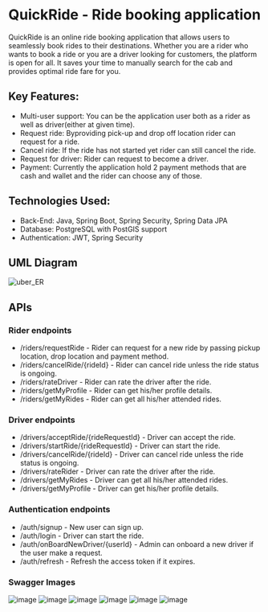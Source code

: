 # QuickRide - Ride booking application
QuickRide is an online ride booking application that allows users to seamlessly book rides to their destinations. Whether you are a rider who wants to book a ride or you are a driver 
looking for customers, the platform is open for all.
It saves your time to manually search for the cab and provides optimal ride fare for you.

## Key Features:
* Multi-user support: You can be the application user both as a rider as well as driver(either at given time).
* Request ride: Byproviding pick-up and drop off location rider can request for a ride.
* Cancel ride: If the ride has not started yet rider can still cancel the ride.
* Request for driver: Rider can request to become a driver.
* Payment: Currently the application hold 2 payment methods that are cash and wallet and the rider can choose any of those.

## Technologies Used:
* Back-End: Java, Spring Boot, Spring Security, Spring Data JPA
* Database: PostgreSQL with PostGIS support
* Authentication: JWT, Spring Security

## UML Diagram
![uber_ER](https://github.com/user-attachments/assets/60789dee-6c4c-4e0e-b96a-67c5e0823152)

## APIs

### Rider endpoints
* /riders/requestRide - Rider can request for a new ride by passing pickup location, drop location and payment method.
* /riders/cancelRide/{rideId} - Rider can cancel ride unless the ride status is ongoing.
* /riders/rateDriver - Rider can rate the driver after the ride.
* /riders/getMyProfile - Rider can get his/her profile details.
* /riders/getMyRides - Rider can get all his/her attended rides.

### Driver endpoints
* /drivers/acceptRide/{rideRequestId} - Driver can accept the ride.
* /drivers/startRide/{rideRequestId} - Driver can start the ride.
* /drivers/cancelRide/{rideId} - Driver can cancel ride unless the ride status is ongoing.
* /drivers/rateRider - Driver can rate the driver after the ride.
* /drivers/getMyRides - Driver can get all his/her attended rides.
* /drivers/getMyProfile - Driver can get his/her profile details.

### Authentication endpoints
* /auth/signup - New user can sign up.
* /auth/login - Driver can start the ride.
* /auth/onBoardNewDriver/{userId} - Admin can onboard a new driver if the user make a request.
* /auth/refresh - Refresh the access token if it expires.

### Swagger Images
![image](https://github.com/user-attachments/assets/90261331-4db3-4bbe-9076-db8a87914f57)
![image](https://github.com/user-attachments/assets/c68f5602-aec9-42aa-b2b9-975a2fdf9308)
![image](https://github.com/user-attachments/assets/da704d6b-169b-4d0e-87e7-f556d7a552b8)
![image](https://github.com/user-attachments/assets/31a22de9-7d41-4368-aa06-c038104c6553)
![image](https://github.com/user-attachments/assets/ab839ccf-b546-45b8-affe-50b2b7172ec2)
![image](https://github.com/user-attachments/assets/bdeeaad6-e07d-4edd-a308-1ce9d36017df)

<!--# Getting Started
## Prerequisites:
This is an example of how to list things you need to use the software and how to install them.
* Java 17+
* PostgreSQL with PostGIS extension
* Maven
* IDE (Intellij prefered)

## Prerequisites:
  ```sh
  npm install npm@latest -g
  ```-->






